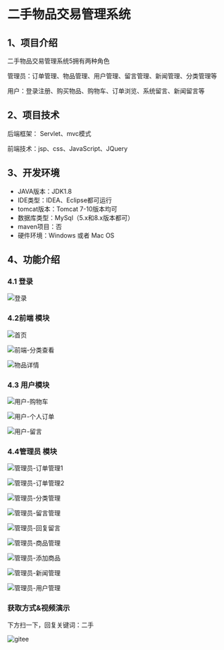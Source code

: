 # 二手物品交易管理系统



## 1、项目介绍

二手物品交易管理系统5拥有两种角色

管理员：订单管理、物品管理、用户管理、留言管理、新闻管理、分类管理等

用户：登录注册、购买物品、购物车、订单浏览、系统留言、新闻留言等


## 2、项目技术

后端框架： Servlet、mvc模式

前端技术：jsp、css、JavaScript、JQuery

## 3、开发环境

- JAVA版本：JDK1.8
- IDE类型：IDEA、Eclipse都可运行
- tomcat版本：Tomcat 7-10版本均可
- 数据库类型：MySql（5.x和8.x版本都可）
- maven项目：否 
- 硬件环境：Windows 或者 Mac OS


## 4、功能介绍

### 4.1 登录

![登录](https://project-images-1256969109.cos.ap-chongqing.myqcloud.com/Typora-Images/202208050951282.jpg)

### 4.2前端 模块

![首页](https://project-images-1256969109.cos.ap-chongqing.myqcloud.com/Typora-Images/202208050951515.jpg)

![前端-分类查看](https://project-images-1256969109.cos.ap-chongqing.myqcloud.com/Typora-Images/202208050952407.jpg)

![物品详情](https://project-images-1256969109.cos.ap-chongqing.myqcloud.com/Typora-Images/202208050952758.jpg)

### 4.3 用户模块

![用户-购物车](https://project-images-1256969109.cos.ap-chongqing.myqcloud.com/Typora-Images/202208050952310.jpg)

![用户-个人订单](https://project-images-1256969109.cos.ap-chongqing.myqcloud.com/Typora-Images/202208050952638.jpg)

![用户-留言](https://project-images-1256969109.cos.ap-chongqing.myqcloud.com/Typora-Images/202208050952129.jpg)

### 4.4管理员 模块

![管理员-订单管理1](https://project-images-1256969109.cos.ap-chongqing.myqcloud.com/Typora-Images/202208050952052.jpg)

![管理员-订单管理2](https://project-images-1256969109.cos.ap-chongqing.myqcloud.com/Typora-Images/202208050952354.jpg)

![管理员-分类管理](https://project-images-1256969109.cos.ap-chongqing.myqcloud.com/Typora-Images/202208050952400.jpg)

![管理员-留言管理](https://project-images-1256969109.cos.ap-chongqing.myqcloud.com/Typora-Images/202208050952697.jpg)

![管理员-回复留言](https://project-images-1256969109.cos.ap-chongqing.myqcloud.com/Typora-Images/202208050952317.jpg)

![管理员-商品管理 ](https://project-images-1256969109.cos.ap-chongqing.myqcloud.com/Typora-Images/202208050952235.jpg)

![管理员-添加商品](https://project-images-1256969109.cos.ap-chongqing.myqcloud.com/Typora-Images/202208050952313.jpg)

![管理员-新闻管理](https://project-images-1256969109.cos.ap-chongqing.myqcloud.com/Typora-Images/202208050953243.jpg)

![管理员-用户管理](https://project-images-1256969109.cos.ap-chongqing.myqcloud.com/Typora-Images/202208050953761.jpg)


### 获取方式&视频演示

下方扫一下，回复关键词：二手

![gitee](https://project-images-1256969109.cos.ap-chongqing.myqcloud.com/Typora-Images/202309291447341.png)
